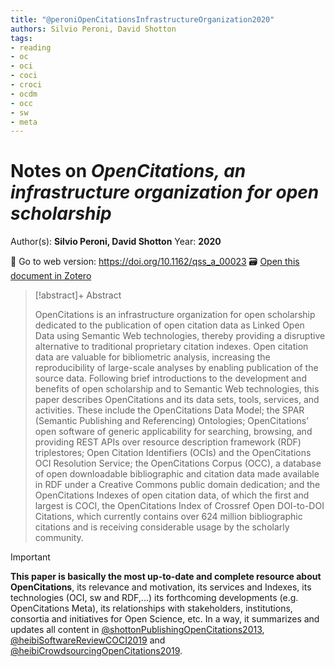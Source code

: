 ```yaml
---
title: "@peroniOpenCitationsInfrastructureOrganization2020"
authors: Silvio Peroni, David Shotton
tags:
- reading
- oc
- oci
- coci
- croci
- ocdm
- occ
- sw
- meta
---
```

# Notes on *OpenCitations, an infrastructure organization for open scholarship*
Author(s): **Silvio Peroni, David Shotton**
Year: **2020**

🔗 Go to web version: https://doi.org/10.1162/qss_a_00023
🗃️ [Open this document in Zotero](zotero://select/items/@peroniOpenCitationsInfrastructureOrganization2020)

> [!abstract]+ Abstract
>
> OpenCitations is an infrastructure organization for open scholarship dedicated to the publication of open citation data as Linked Open Data using Semantic Web technologies, thereby providing a disruptive alternative to traditional proprietary citation indexes. Open citation data are valuable for bibliometric analysis, increasing the reproducibility of large-scale analyses by enabling publication of the source data. Following brief introductions to the development and benefits of open scholarship and to Semantic Web technologies, this paper describes OpenCitations and its data sets, tools, services, and activities. These include the OpenCitations Data Model; the SPAR (Semantic Publishing and Referencing) Ontologies; OpenCitations’ open software of generic applicability for searching, browsing, and providing REST APIs over resource description framework (RDF) triplestores; Open Citation Identifiers (OCIs) and the OpenCitations OCI Resolution Service; the OpenCitations Corpus (OCC), a database of open downloadable bibliographic and citation data made available in RDF under a Creative Commons public domain dedication; and the OpenCitations Indexes of open citation data, of which the first and largest is COCI, the OpenCitations Index of Crossref Open DOI-to-DOI Citations, which currently contains over 624 million bibliographic citations and is receiving considerable usage by the scholarly community.


> [!IMPORTANT]
> **This paper is basically the most up-to-date and complete resource about OpenCitations**, its relevance and motivation, its services and Indexes, its technologies (OCI, sw and RDF,...) its forthcoming developments (e.g. OpenCitations Meta), its relationships with stakeholders, institutions, consortia and initiatives for Open Science, etc. 
> In a way, it summarizes and updates all content in [@shottonPublishingOpenCitations2013](notes/readings/@shottonPublishingOpenCitations2013.md), [@heibiSoftwareReviewCOCI2019](notes/readings/@heibiSoftwareReviewCOCI2019.md) and [@heibiCrowdsourcingOpenCitations2019](notes/readings/@heibiCrowdsourcingOpenCitations2019.md).
